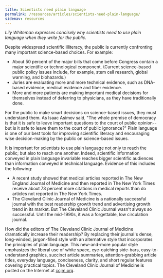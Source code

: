 ```yaml
---
title: Scientists need plain language
permalink: /resources/articles/scientists-need-plain-language/
sidenav: resources
---
```


_Lily Whiteman expresses concisely why scientists need to use plain language when they write for the public._

Despite widespread scientific illiteracy, the public is currently confronting many important science-based choices. For example:

- About 50 percent of the major bills that come before Congress contain a major scientific or technological component. (Current science-based public policy issues include, for example, stem cell research, global warming, and biohazards.)
- Juries are evaluating more and more technical evidence, such as DNA-based evidence, medical evidence and fiber evidence.
- More and more patients are making important medical decisions for themselves instead of deferring to physicians, as they have traditionally done.

For the public to make smart decisions on science-based issues, they must understand them. As Isaac Asimov said, "The whole premise of democracy is that it is safe to leave important questions to the court of public opinion--but is it safe to leave them to the court of public ignorance?" Plain language is one of our best tools for improving scientific literacy and encouraging wise decision-making by the public on science-based issues.

It is important for scientists to use plain language not only to reach the public; but also to reach one another. Indeed, scientific information conveyed in plain language invariable reaches bigger scientific audiences than information conveyed in technical language. Evidence of this includes the following:

- A recent study showed that medical articles reported in The New England Journal of Medicine and then reported in The New York Times receive about 73 percent more citations in medical reports than do articles not reported in The New York Times.
- The Cleveland Clinic Journal of Medicine is a nationally successful journal with the best readership growth trend and advertising growth trend in its market. But The Cleveland Clinic Journal wasn't always so successful. Until the mid-1990s, it was a forgettable, low circulation journal.

How did the editors of The Cleveland Clinic Journal of Medicine dramatically increase their readership? By replacing their journal's dense, long-winded, jargon-filled style with an alternative style that incorporates the principles of plain language. This new-and-more popular style emphasizes the liberal use of white space, eye-catching side-bars, easy-to-understand graphics, succinct article summaries, attention-grabbing article titles, everyday language, conciseness, clarity, and short regular features covering practical topics. The Cleveland Clinic Journal of Medicine is posted on the Internet at [ccjm.org](http://www.ccjm.org).
